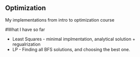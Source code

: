 ## Optimization
My implementations from intro to optimization course

#What I have so far
- Least Squares - minimal implmentation, analytical solution + regualrization
- LP - Finding all BFS solutions, and choosing the best one.
